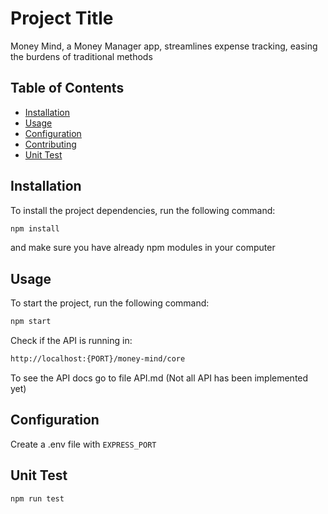 
# Project Title

Money Mind, a Money Manager app, streamlines expense tracking, easing the burdens of traditional methods
## Table of Contents

- [Installation](#installation)
- [Usage](#usage)
- [Configuration](#configuration)
- [Contributing](#contributing)
- [Unit Test](#unitest)

## Installation

To install the project dependencies, run the following command:

```bash
npm install
```
and make sure you have already npm modules in your computer

## Usage

To start the project, run the following command:

```bash
npm start
```

Check if the API is running in:
```bash
http://localhost:{PORT}/money-mind/core
```

To see the API docs go to file API.md (Not all API has been implemented yet)

## Configuration

Create a .env file with `EXPRESS_PORT`


## Unit Test

```bash
npm run test
```